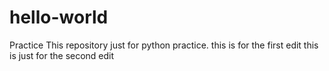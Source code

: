 # hello-world
Practice 
This repository just for python practice.
this is for the first edit
this is just for the second edit
